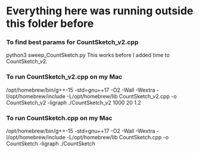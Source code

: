 # Everything here was running outside this folder before

### To find best params for CountSketch_v2.cpp
python3 sweep_CountSketch.py
This works before I added time to CountSketch_v2.

### To run CountSketch_v2.cpp on my Mac
/opt/homebrew/bin/g++-15 -std=gnu++17 -O2 -Wall -Wextra -I/opt/homebrew/include -L/opt/homebrew/lib CountSketch_v2.cpp -o CountSketch_v2 -ligraph
./CountSketch_v2 1000 20 1.2

### To run CountSketch.cpp on my Mac
/opt/homebrew/bin/g++-15 -std=gnu++17 -O2 -Wall -Wextra -I/opt/homebrew/include -L/opt/homebrew/lib CountSketch.cpp -o CountSketch -ligraph
./CountSketch
